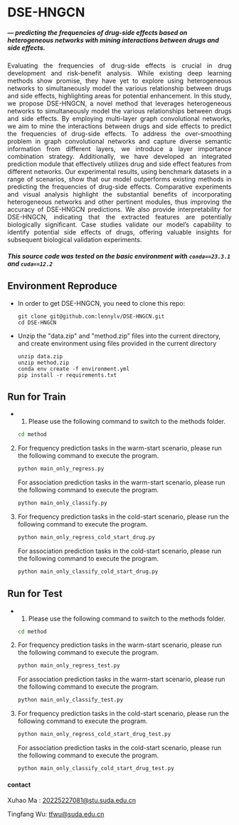 # DSE-HNGCN

#####                      — predicting the frequencies of drug-side effects based on heterogeneous networks with mining interactions between drugs and side effects.

<div style ="text-align:justify">Evaluating the frequencies of drug-side effects is crucial in drug development and risk-benefit analysis. While existing deep learning methods show promise, they have yet to explore using heterogeneous networks to simultaneously model the various relationship between drugs and side effects, highlighting areas for potential enhancement. In this study, we propose DSE-HNGCN, a novel method that leverages heterogeneous networks to simultaneously model the various relationships between drugs and side effects. By employing multi-layer graph convolutional networks, we aim to mine the interactions between drugs and side effects to predict the frequencies of drug-side effects. To address the over-smoothing problem in graph convolutional networks and capture diverse semantic information from different layers, we introduce a layer importance combination strategy. Additionally, we have developed an integrated prediction module that effectively utilizes drug and side effect features from different networks. Our experimental results, using benchmark datasets in a range of scenarios, show that our model outperforms existing methods in predicting the frequencies of drug-side effects. Comparative experiments and visual analysis highlight the substantial benefits of incorporating heterogeneous networks and other pertinent modules, thus improving the accuracy of DSE-HNGCN predictions. We also provide interpretability for DSE-HNGCN, indicating that the extracted features are potentially biologically significant. Case studies validate our model’s capability to identify potential side effects of drugs, offering valuable insights for subsequent biological validation experiments.</div>

##### This source code was tested on the basic environment with `conda==23.3.1` and `cuda==12.2`

## Environment Reproduce

- In order to get DSE-HNGCN, you need to clone this repo:

  ```
  git clone git@github.com:lennylv/DSE-HNGCN.git
  cd DSE-HNGCN
  ```

- Unzip the "data.zip" and "method.zip" files into the current directory, and create environment using files provided in the current directory

  ```
  unzip data.zip
  unzip method.zip
  conda env create -f environment.yml
  pip install -r requirements.txt
  ```

## Run for Train

- 1. Please use the following command to switch to the methods folder.
   ```bash
   cd method
   ```
2. For frequency prediction tasks in the warm-start scenario, please run the following command to execute the program.
   ```bash
   python main_only_regress.py
   ```
   For association prediction tasks in the warm-start scenario, please run the following command to execute the program.
   ```bash
   python main_only_classify.py
   ```
3. For frequency prediction tasks in the cold-start scenario, please run the following command to execute the program.
   ```bash
   python main_only_regress_cold_start_drug.py
   ```
   For association prediction tasks in the cold-start scenario, please run the following command to execute the program.
   ```bash
   python main_only_classify_cold_start_drug.py
   ```

## Run for Test

- 1. Please use the following command to switch to the methods folder.
   ```bash
   cd method
   ```
2. For frequency prediction tasks in the warm-start scenario, please run the following command to execute the program.
   ```bash
   python main_only_regress_test.py
   ```
   For association prediction tasks in the warm-start scenario, please run the following command to execute the program.
   ```bash
   python main_only_classify_test.py
   ```
3. For frequency prediction tasks in the cold-start scenario, please run the following command to execute the program.
   ```bash
   python main_only_regress_cold_start_drug_test.py
   ```
   For association prediction tasks in the cold-start scenario, please run the following command to execute the program.
   ```bash
   python main_only_classify_cold_start_drug_test.py
   ```

#### contact

Xuhao Ma : 20225227081@stu.suda.edu.cn 

Tingfang Wu: tfwu@suda.edu.cn
